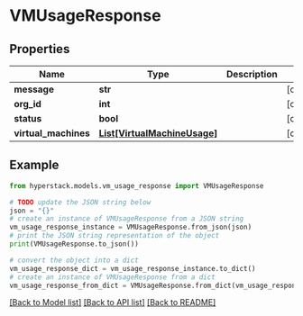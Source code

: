 # VMUsageResponse


## Properties

Name | Type | Description | Notes
------------ | ------------- | ------------- | -------------
**message** | **str** |  | [optional] 
**org_id** | **int** |  | [optional] 
**status** | **bool** |  | [optional] 
**virtual_machines** | [**List[VirtualMachineUsage]**](VirtualMachineUsage.md) |  | [optional] 

## Example

```python
from hyperstack.models.vm_usage_response import VMUsageResponse

# TODO update the JSON string below
json = "{}"
# create an instance of VMUsageResponse from a JSON string
vm_usage_response_instance = VMUsageResponse.from_json(json)
# print the JSON string representation of the object
print(VMUsageResponse.to_json())

# convert the object into a dict
vm_usage_response_dict = vm_usage_response_instance.to_dict()
# create an instance of VMUsageResponse from a dict
vm_usage_response_from_dict = VMUsageResponse.from_dict(vm_usage_response_dict)
```
[[Back to Model list]](../README.md#documentation-for-models) [[Back to API list]](../README.md#documentation-for-api-endpoints) [[Back to README]](../README.md)


